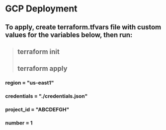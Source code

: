 # GCP Deployment 

## To apply, create terraform.tfvars file with custom values for the variables below, then run:<br>

> ## __terraform init__ <br>
> ## __terraform apply__

### region = "us-east1"
### credentials = "./credentials.json"
### project_id = "ABCDEFGH"
### number = 1
